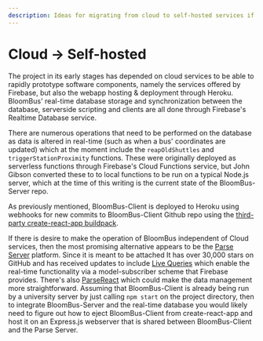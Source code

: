 ```yaml
---
description: Ideas for migrating from cloud to self-hosted services if needed
---
```


# Cloud → Self-hosted

The project in its early stages has depended on cloud services to be able to rapidly prototype software components, namely the services offered by Firebase, but also the webapp hosting & deployment through Heroku.  
BloomBus' real-time database storage and synchronization between the database, serverside scripting and clients are all done through Firebase's Realtime Database service.

There are numerous operations that need to be performed on the database as data is altered in real-time \(such as when a bus' coordinates are updated\) which at the moment include the `reapOldShuttles` and `triggerStationProximity` functions. These were originally deployed as serverless functions through Firebase's Cloud Functions service, but John Gibson converted these to to local functions to be run on a typical Node.js server, which at the time of this writing is the current state of the BloomBus-Server repo.  
  
As previously mentioned, BloomBus-Client is deployed to Heroku using webhooks for new commits to BloomBus-Client Github repo using the [third-party create-react-app buildpack](https://elements.heroku.com/buildpacks/mars/create-react-app-buildpack).

If there is desire to make the operation of BloomBus independent of Cloud services, then the most promising alternative appears to be the [Parse Server](http://parseplatform.org/) platform. Since it is meant to be attached  It has over 30,000 stars on GitHub and has received updates to include [Live Queries](http://docs.parseplatform.org/parse-server/guide/#live-queries) which enable the real-time functionality via a model-subscriber scheme that Firebase provides. There's also [ParseReact](https://github.com/parse-community/ParseReact) which could make the data management more straightforward. Assuming that BloomBus-Client is already being run by a university server by just calling `npm start` on the project directory, then to integrate BloomBus-Server and the real-time database you would likely need to figure out how to eject BloomBus-Client from create-react-app and host it on an Express.js webserver that is shared between BloomBus-Client and the Parse Server.

